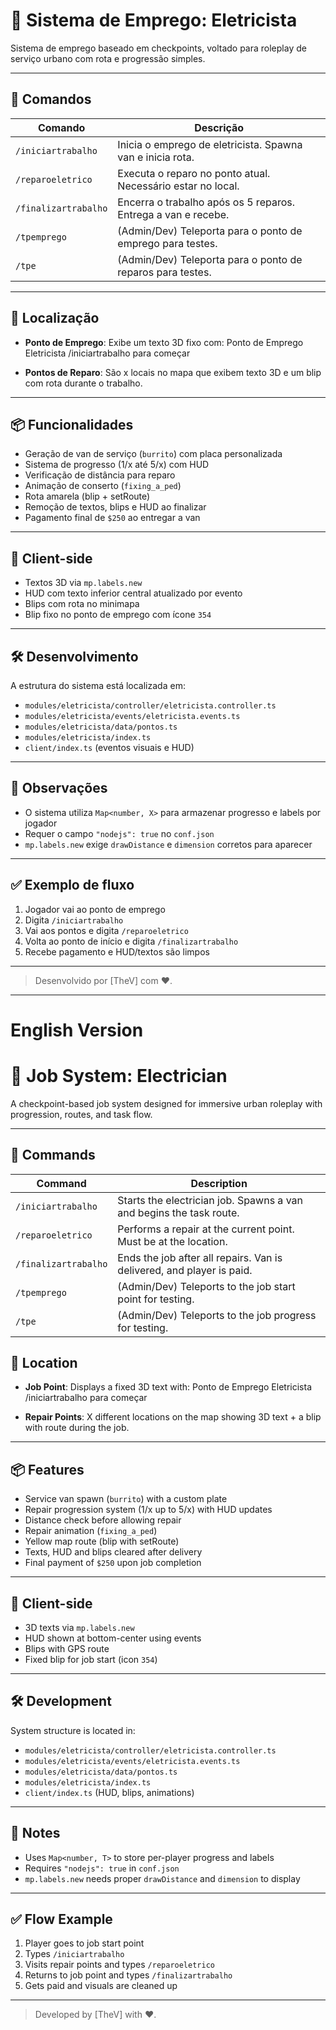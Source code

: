 # 🔧 Sistema de Emprego: Eletricista

Sistema de emprego baseado em checkpoints, voltado para roleplay de serviço urbano com rota e progressão simples.

---

## 🚀 Comandos

| Comando               | Descrição                                                      |
|-----------------------|----------------------------------------------------------------|
| `/iniciartrabalho`    | Inicia o emprego de eletricista. Spawna van e inicia rota.     |
| `/reparoeletrico`     | Executa o reparo no ponto atual. Necessário estar no local.    |
| `/finalizartrabalho`  | Encerra o trabalho após os 5 reparos. Entrega a van e recebe.  |
| `/tpemprego`          | (Admin/Dev) Teleporta para o ponto de emprego para testes.     |
| `/tpe`                | (Admin/Dev) Teleporta para o ponto de reparos para testes.     | 

---

## 📍 Localização

- **Ponto de Emprego**: Exibe um texto 3D fixo com:
Ponto de Emprego
Eletricista
/iniciartrabalho para começar


- **Pontos de Reparo**: São x locais no mapa que exibem texto 3D e um blip com rota durante o trabalho.

---

## 📦 Funcionalidades

- Geração de van de serviço (`burrito`) com placa personalizada
- Sistema de progresso (1/x até 5/x) com HUD
- Verificação de distância para reparo
- Animação de conserto (`fixing_a_ped`)
- Rota amarela (blip + setRoute)
- Remoção de textos, blips e HUD ao finalizar
- Pagamento final de `$250` ao entregar a van

---

## 🎨 Client-side

- Textos 3D via `mp.labels.new`
- HUD com texto inferior central atualizado por evento
- Blips com rota no minimapa
- Blip fixo no ponto de emprego com ícone `354`

---

## 🛠️ Desenvolvimento

A estrutura do sistema está localizada em:

- `modules/eletricista/controller/eletricista.controller.ts`
- `modules/eletricista/events/eletricista.events.ts`
- `modules/eletricista/data/pontos.ts`
- `modules/eletricista/index.ts`
- `client/index.ts` (eventos visuais e HUD)

---

## 📌 Observações

- O sistema utiliza `Map<number, X>` para armazenar progresso e labels por jogador
- Requer o campo `"nodejs": true` no `conf.json`
- `mp.labels.new` exige `drawDistance` e `dimension` corretos para aparecer

---

## ✅ Exemplo de fluxo

1. Jogador vai ao ponto de emprego
2. Digita `/iniciartrabalho`
3. Vai aos pontos e digita `/reparoeletrico`
4. Volta ao ponto de início e digita `/finalizartrabalho`
5. Recebe pagamento e HUD/textos são limpos

---

> Desenvolvido por [TheV] com ♥.


---
# English Version
# 🔧 Job System: Electrician

A checkpoint-based job system designed for immersive urban roleplay with progression, routes, and task flow.

---

## 🚀 Commands

| Command              | Description                                                         |
|----------------------|----------------------------------------------------------------------|
| `/iniciartrabalho`   | Starts the electrician job. Spawns a van and begins the task route. |
| `/reparoeletrico`    | Performs a repair at the current point. Must be at the location.    |
| `/finalizartrabalho` | Ends the job after all repairs. Van is delivered, and player is paid.|
| `/tpemprego`         | (Admin/Dev) Teleports to the job start point for testing.           |
| `/tpe`                | (Admin/Dev) Teleports to the job progress for testing.     | 

## 📍 Location

- **Job Point**: Displays a fixed 3D text with:
Ponto de Emprego
Eletricista
/iniciartrabalho para começar


- **Repair Points**: X different locations on the map showing 3D text + a blip with route during the job.

---

## 📦 Features

- Service van spawn (`burrito`) with a custom plate
- Repair progression system (1/x up to 5/x) with HUD updates
- Distance check before allowing repair
- Repair animation (`fixing_a_ped`)
- Yellow map route (blip with setRoute)
- Texts, HUD and blips cleared after delivery
- Final payment of `$250` upon job completion

---

## 🎨 Client-side

- 3D texts via `mp.labels.new`
- HUD shown at bottom-center using events
- Blips with GPS route
- Fixed blip for job start (icon `354`)

---

## 🛠️ Development

System structure is located in:

- `modules/eletricista/controller/eletricista.controller.ts`
- `modules/eletricista/events/eletricista.events.ts`
- `modules/eletricista/data/pontos.ts`
- `modules/eletricista/index.ts`
- `client/index.ts` (HUD, blips, animations)

---

## 📌 Notes

- Uses `Map<number, T>` to store per-player progress and labels
- Requires `"nodejs": true` in `conf.json`
- `mp.labels.new` needs proper `drawDistance` and `dimension` to display

---

## ✅ Flow Example

1. Player goes to job start point
2. Types `/iniciartrabalho`
3. Visits repair points and types `/reparoeletrico`
4. Returns to job point and types `/finalizartrabalho`
5. Gets paid and visuals are cleaned up

---

> Developed by [TheV] with ♥.

